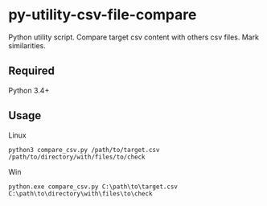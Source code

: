 # py-utility-csv-file-compare
Python utility script. Compare target csv content with others csv files. Mark similarities. 

## Required

Python 3.4+

## Usage

Linux

```
python3 compare_csv.py /path/to/target.csv /path/to/directory/with/files/to/check
```

Win
```
python.exe compare_csv.py C:\path\to\target.csv C:\path\to\directory\with\files\to\check
```
